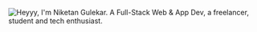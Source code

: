 ![Heyyy, I'm Niketan Gulekar. A Full-Stack Web & App Dev, a freelancer, student and tech enthusiast.](/assets/anim.GIF)
